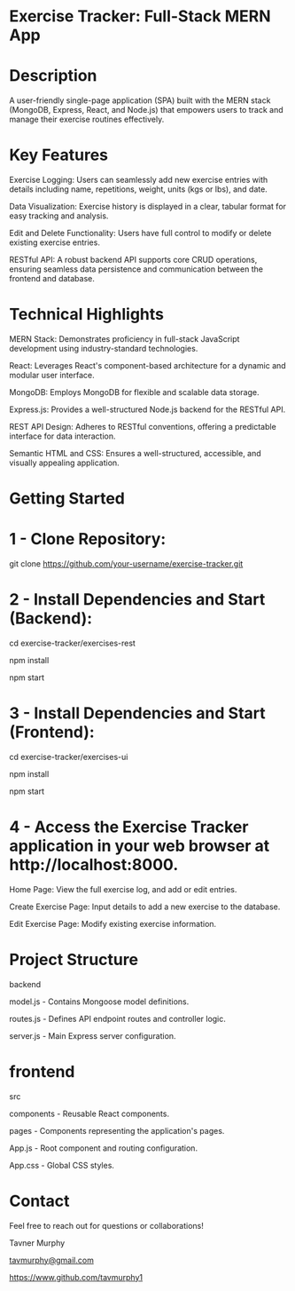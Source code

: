 # Exercise Tracker: Full-Stack MERN App

# Description

  A user-friendly single-page application (SPA) built with the MERN stack (MongoDB, Express, React, and Node.js) that empowers users to track and manage their exercise routines   effectively.

# Key Features

  Exercise Logging: Users can seamlessly add new exercise entries with details including name, repetitions, weight, units (kgs or lbs), and date.

  Data Visualization: Exercise history is displayed in a clear, tabular format for easy tracking and analysis.

  Edit and Delete Functionality: Users have full control to modify or delete existing exercise entries.

  RESTful API: A robust backend API supports core CRUD operations, ensuring seamless data persistence and communication between the frontend and database.

# Technical Highlights

  MERN Stack: Demonstrates proficiency in full-stack JavaScript development using industry-standard technologies.

  React: Leverages React's component-based architecture for a dynamic and modular user interface.

  MongoDB: Employs MongoDB for flexible and scalable data storage.

  Express.js: Provides a well-structured Node.js backend for the RESTful API.

  REST API Design: Adheres to RESTful conventions, offering a predictable interface for data interaction.

  Semantic HTML and CSS: Ensures a well-structured, accessible, and visually appealing application.

# Getting Started

# 1 - Clone Repository:

  git clone https://github.com/your-username/exercise-tracker.git

# 2 - Install Dependencies and Start (Backend):
  
  cd exercise-tracker/exercises-rest
  
  npm install
  
  npm start 

# 3 - Install Dependencies and Start (Frontend):

  cd exercise-tracker/exercises-ui

  npm install 

  npm start

# 4 - Access the Exercise Tracker application in your web browser at http://localhost:8000.

  Home Page: View the full exercise log, and add or edit entries.

  Create Exercise Page: Input details to add a new exercise to the database.

  Edit Exercise Page: Modify existing exercise information.

# Project Structure

  backend

  model.js - Contains Mongoose model definitions.

  routes.js - Defines API endpoint routes and controller logic.

  server.js - Main Express server configuration.

# frontend

  src

  components - Reusable React components.

  pages - Components representing the application's pages.

  App.js - Root component and routing configuration.

  App.css - Global CSS styles.

# Contact

  Feel free to reach out for questions or collaborations!

  Tavner Murphy
  
  tavmurphy@gmail.com
  
  https://www.github.com/tavmurphy1
